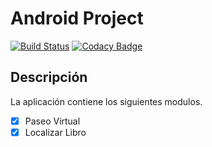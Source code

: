 # Android Project

[![Build Status](https://travis-ci.org/BibliotecaUQ/ProyectoBiblioteca.svg?branch=master)](https://travis-ci.org/BibliotecaUQ/ProyectoBiblioteca)
[![Codacy Badge](https://api.codacy.com/project/badge/Grade/69bc37fbcef54a3088cdca29466aae32)](https://www.codacy.com/app/argorar/ProyectoBiblioteca?utm_source=github.com&amp;utm_medium=referral&amp;utm_content=BibliotecaUQ/ProyectoBiblioteca&amp;utm_campaign=Badge_Grade)

## Descripción 
La aplicación contiene los siguientes modulos.

- [x] Paseo Virtual
- [x] Localizar Libro
